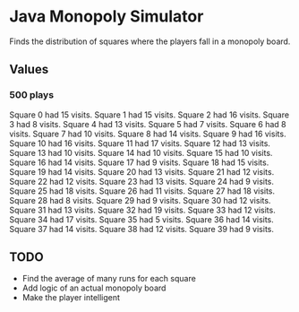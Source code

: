 # Java Monopoly Simulator

Finds the distribution of squares where the players fall in a monopoly board.

## Values

### 500 plays

Square 0 had 15 visits.
Square 1 had 15 visits.
Square 2 had 16 visits.
Square 3 had 8 visits.
Square 4 had 13 visits.
Square 5 had 7 visits.
Square 6 had 8 visits.
Square 7 had 10 visits.
Square 8 had 14 visits.
Square 9 had 16 visits.
Square 10 had 16 visits.
Square 11 had 17 visits.
Square 12 had 13 visits.
Square 13 had 10 visits.
Square 14 had 10 visits.
Square 15 had 10 visits.
Square 16 had 14 visits.
Square 17 had 9 visits.
Square 18 had 15 visits.
Square 19 had 14 visits.
Square 20 had 13 visits.
Square 21 had 12 visits.
Square 22 had 12 visits.
Square 23 had 13 visits.
Square 24 had 9 visits.
Square 25 had 18 visits.
Square 26 had 11 visits.
Square 27 had 18 visits.
Square 28 had 8 visits.
Square 29 had 9 visits.
Square 30 had 12 visits.
Square 31 had 13 visits.
Square 32 had 19 visits.
Square 33 had 12 visits.
Square 34 had 17 visits.
Square 35 had 5 visits.
Square 36 had 14 visits.
Square 37 had 14 visits.
Square 38 had 12 visits.
Square 39 had 9 visits.

## TODO

* Find the average of many runs for each square
* Add logic of an actual monopoly board
* Make the player intelligent